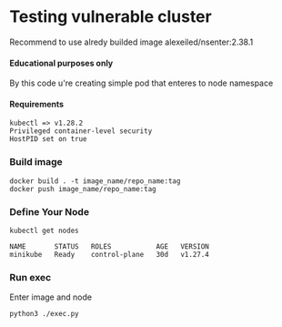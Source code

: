 # Testing vulnerable cluster

Recommend to use alredy builded image alexeiled/nsenter:2.38.1

#### Educational purposes only

By this code u're creating simple pod that enteres to node namespace

#### Requirements
```
kubectl => v1.28.2
Privileged container-level security
HostPID set on true 
```



### Build image

```shell
docker build . -t image_name/repo_name:tag
docker push image_name/repo_name:tag
```

### Define Your Node

```shell
kubectl get nodes 

NAME       STATUS   ROLES           AGE   VERSION
minikube   Ready    control-plane   30d   v1.27.4
```

### Run exec

Enter image and node
```shell
python3 ./exec.py
```
